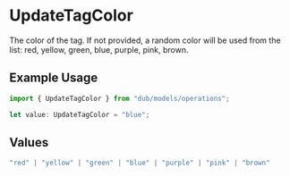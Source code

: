 # UpdateTagColor

The color of the tag. If not provided, a random color will be used from the list: red, yellow, green, blue, purple, pink, brown.

## Example Usage

```typescript
import { UpdateTagColor } from "dub/models/operations";

let value: UpdateTagColor = "blue";
```

## Values

```typescript
"red" | "yellow" | "green" | "blue" | "purple" | "pink" | "brown"
```
